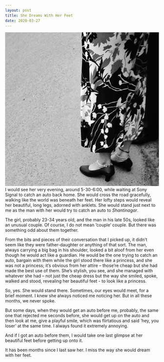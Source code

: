 ```yaml
---
layout: post
title: She Dreams With Her Feet
date: 2020-03-27
---
```

![She Dreams With Her Feet](https://raw.githubusercontent.com/argumentativeyouth/pblog/master/assets/img/a.jpg)
I would see her very evening, around 5-30-6:00, while waiting at Sony Signal to catch an auto back home. She would cross the road gracefully, walking like the world was beneath her feet. Her lofty steps would reveal her beautiful, long legs, adorned with anklets. She would stand just next to me as the man with her would try to catch an auto to *Shantinagar*.

The girl, probably 23-34 years old, and the man in his late 50s, looked like an unusual couple. Of course, I do not mean ‘couple’ couple. But there was something odd about them together. 

From the bits and pieces of their conversation that I picked up, it didn’t seem like they were father-daughter or anything of that sort. The man, always carrying a big bag in his shoulder, looked a bit aloof from her even though he would act like a guardian. He would be the one trying to catch an auto, bargain with them while the girl stood there like a princess, and she was not a princess; it’s obvious from her attire – those’re cheap but she had made the best use of them. She’s stylish, you see, and she managed with whatever she had – not just the cheap dress but the way she smiled, spoke, walked and stood, revealing her beautiful feet - to look like a princess. 

So, yes. She would stand there. Sometimes, our eyes would meet, for a brief moment. I knew she always noticed me noticing her. But in all these months, we never spoke.

But some days, when they would get an auto before me, probably, the same one that rejected me seconds before, she would get up on the auto and then look at me, give a playful smile, which was flirtatious and said ‘hey, you loser’ at the same time. I always found it extremely annoying. 

And if I got an auto before them, I would take one last glimpse at her beautiful feet before getting up onto it. 

It has been months since I last saw her. I miss the way she would dream with her feet.

